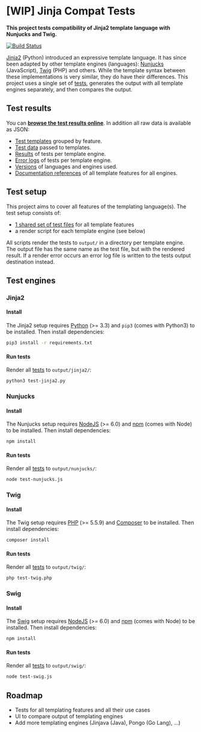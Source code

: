 # [WIP] Jinja Compat Tests

**This project tests compatibility of Jinja2 template language with Nunjucks and Twig.**

[![Build Status](https://travis-ci.org/jbmoelker/jinja-compat-tests.svg)](https://travis-ci.org/jbmoelker/jinja-compat-tests)

[Jinja2](http://jinja.pocoo.org/) (Python) introduced an expressive template language. It has since been adapted by other template engines (languages): [Nunjucks](https://mozilla.github.io/nunjucks/) (JavaScript), [Twig](http://twig.sensiolabs.org/) (PHP) and others. While the template syntax between these implementations is very similar, they do have their differences. This project uses a single set of [tests](tests/), generates the output with all template engines separately, and then compares the output.


## Test results

You can [**browse the test results online**](https://jbmoelker.github.io/jinja-compat-tests/). In addition all raw data is available as JSON:

* [Test templates](https://jbmoelker.github.io/jinja-compat-tests/api/tests.json) grouped by feature.
* [Test data](https://jbmoelker.github.io/jinja-compat-tests/api/data.json) passed to templates.
* [Results](https://jbmoelker.github.io/jinja-compat-tests/api/results.json) of tests per template engine.
* [Error logs](https://jbmoelker.github.io/jinja-compat-tests/api/errors.json) of tests per template engine.
* [Versions](https://jbmoelker.github.io/jinja-compat-tests/api/versions.json) of languages and engines used.
* [Documentation references](https://jbmoelker.github.io/jinja-compat-tests/api/docs.json) of all template features for all engines.


## Test setup

This project aims to cover all features of the templating language(s). The test setup consists of:

* [1 shared set of test files](tests) for all template features
* a render script for each template engine (see below)

All scripts render the tests to `output/` in a directory per template engine. The output file has the same name as the test file, but with the rendered result. If a render error occurs an error log file is written to the tests output destination instead.


## Test engines

### Jinja2

#### Install

The Jinja2 setup requires [Python](https://www.python.org/) (>= 3.3) and `pip3` (comes with Python3) to be installed. Then install dependencies:

```bash
pip3 install -r requirements.txt
```

#### Run tests

Render all [tests](tests/) to `output/jinja2/`:

```bash
python3 test-jinja2.py
```


### Nunjucks

#### Install

The Nunjucks setup requires [NodeJS](https://nodejs.org/en/) (>= 6.0) and [npm](https://www.npmjs.com/) (comes with Node) to be installed. Then install dependencies:

```bash
npm install
```

#### Run tests

Render all [tests](tests/) to `output/nunjucks/`:

```bash
node test-nunjucks.js
```


### Twig

#### Install

The Twig setup requires [PHP](https://secure.php.net/) (>= 5.5.9) and [Composer](https://getcomposer.org/) to be installed. Then install dependencies:

```bash
composer install
```

#### Run tests

Render all [tests](tests/) to `output/twig/`:

```bash
php test-twig.php
```


### Swig

#### Install

The [Swig](https://github.com/voorhoede/swig#readme) setup requires [NodeJS](https://nodejs.org/en/) (>= 6.0) and [npm](https://www.npmjs.com/) (comes with Node) to be installed. Then install dependencies:

```bash
npm install
```

#### Run tests

Render all [tests](tests/) to `output/swig/`:

```bash
node test-swig.js
```


## Roadmap

* Tests for all templating features and all their use cases
* UI to compare output of templating engines
* Add more templating engines (Jinjava (Java), Pongo (Go Lang), ...)